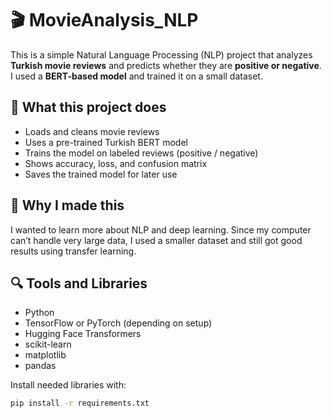 # 🎬 MovieAnalysis_NLP

This is a simple Natural Language Processing (NLP) project that analyzes **Turkish movie reviews** and predicts whether they are **positive or negative**. I used a **BERT-based model** and trained it on a small dataset.

## 🧩 What this project does

- Loads and cleans movie reviews
- Uses a pre-trained Turkish BERT model
- Trains the model on labeled reviews (positive / negative)
- Shows accuracy, loss, and confusion matrix
- Saves the trained model for later use

## 📌 Why I made this

I wanted to learn more about NLP and deep learning. Since my computer can’t handle very large data, I used a smaller dataset and still got good results using transfer learning.

## 🔍 Tools and Libraries

- Python
- TensorFlow or PyTorch (depending on setup)
- Hugging Face Transformers
- scikit-learn
- matplotlib
- pandas

Install needed libraries with:

```bash
pip install -r requirements.txt
